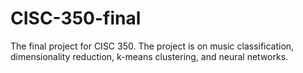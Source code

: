 # CISC-350-final

The final project for CISC 350. The project is on music classification, dimensionality reduction, k-means clustering, and neural networks.
